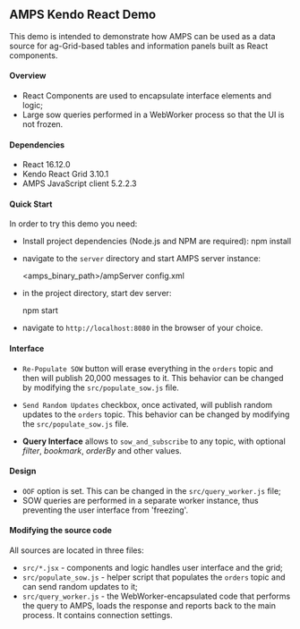 ## AMPS Kendo React Demo

This demo is intended to demonstrate how AMPS can be used as a data source for ag-Grid-based tables and
information panels built as React components.


#### Overview
- React Components are used to encapsulate interface elements and logic;
- Large sow queries performed in a WebWorker process so that the UI is not frozen.


#### Dependencies
- React 16.12.0
- Kendo React Grid 3.10.1
- AMPS JavaScript client 5.2.2.3


#### Quick Start

In order to try this demo you need:

- Install project dependencies (Node.js and NPM are required):
    npm install

- navigate to the `server` directory and start AMPS server instance:

    <amps_binary_path>/ampServer config.xml

- in the project directory, start dev server:

    npm start

- navigate to `http://localhost:8080` in the browser of your choice.


#### Interface

- `Re-Populate SOW` button will erase everything in the `orders` topic and then will publish 20,000 messages to it.
  This behavior can be changed by modifying the `src/populate_sow.js` file.

- `Send Random Updates` checkbox, once activated, will publish random updates to the `orders` topic.
  This behavior can be changed by modifying the `src/populate_sow.js` file.

- **Query Interface** allows to `sow_and_subscribe` to any topic, with optional *filter*, *bookmark*, *orderBy* and other values.


#### Design

- `OOF` option is set. This can be changed in the `src/query_worker.js` file;
- SOW queries are performed in a separate worker instance, thus preventing the user interface from 'freezing'.


#### Modifying the source code

All sources are located in three files:

- `src/*.jsx` - components and logic handles user interface and the grid;
- `src/populate_sow.js` - helper script that populates the `orders` topic and can send random updates to it;
- `src/query_worker.js` - the WebWorker-encapsulated code that performs the query to AMPS, loads the response and reports back
  to the main process. It contains connection settings.

